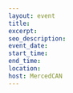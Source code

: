 ```yaml
---
layout: event
title:
excerpt:
seo_description:
event_date:
start_time:
end_time:
location:
host: MercedCAN
---
```

